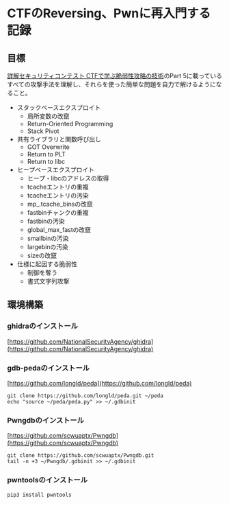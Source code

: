 # CTFのReversing、Pwnに再入門する記録
## 目標
[詳解セキュリティコンテスト CTFで学ぶ脆弱性攻略の技術](https://book.mynavi.jp/ec/products/detail/id=122750)のPart 5に載っているすべての攻撃手法を理解し、それらを使った簡単な問題を自力で解けるようになること。
- スタックベースエクスプロイト
    - 局所変数の改竄
    - Return-Oriented Programming
    - Stack Pivot
- 共有ライブラリと関数呼び出し
    - GOT Overwrite
    - Return to PLT
    - Return to libc
- ヒープベースエクスプロイト
    - ヒープ・libcのアドレスの取得
    - tcacheエントリの重複
    - tcacheエントリの汚染
    - mp_.tcache_binsの改竄
    - fastbinチャンクの重複
    - fastbinの汚染
    - global_max_fastの改竄
    - smallbinの汚染
    - largebinの汚染
    - sizeの改竄
- 仕様に起因する脆弱性
    - 制御を奪う
    - 書式文字列攻撃
## 環境構築
### ghidraのインストール
[https://github.com/NationalSecurityAgency/ghidra](https://github.com/NationalSecurityAgency/ghidra)
### gdb-pedaのインストール
[https://github.com/longld/peda](https://github.com/longld/peda)
```
git clone https://github.com/longld/peda.git ~/peda
echo "source ~/peda/peda.py" >> ~/.gdbinit
```
### Pwngdbのインストール
[https://github.com/scwuaptx/Pwngdb](https://github.com/scwuaptx/Pwngdb)
```
git clone https://github.com/scwuaptx/Pwngdb.git
tail -n +3 ~/Pwngdb/.gdbinit >> ~/.gdbinit
```
### pwntoolsのインストール
```
pip3 install pwntools
```
